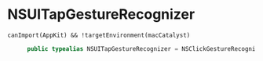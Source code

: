 # NSUITapGestureRecognizer

<dl>
<dt><code>canImport(AppKit) && !targetEnvironment(macCatalyst)</code></dt>
<dd>

``` swift
public typealias NSUITapGestureRecognizer = NSClickGestureRecognizer
```

</dd>
</dl>
